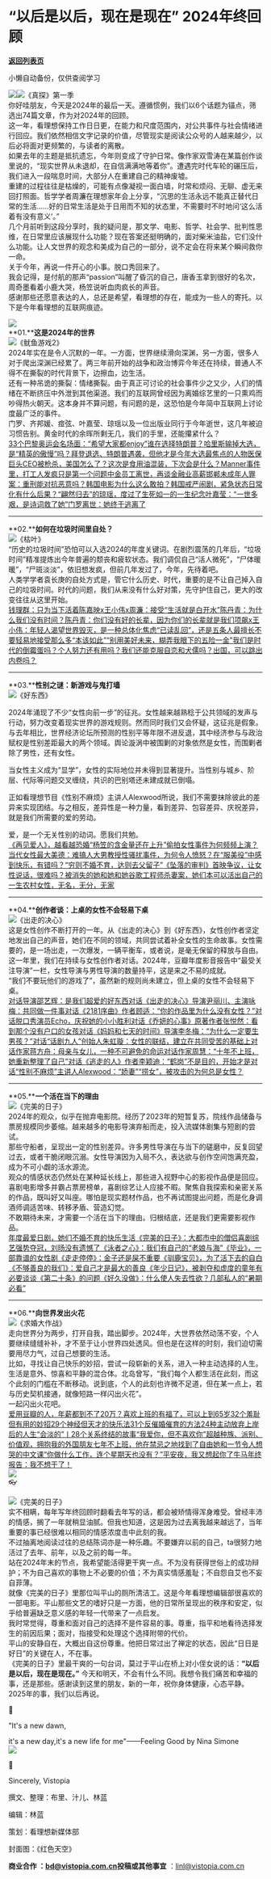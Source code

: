 # “以后是以后，现在是现在”  2024年终回顾

[**返回列表页**](/gzh/看理想)

小懒自动备份，仅供查阅学习

![](https://mmbiz.qpic.cn/mmbiz_png/aP7vrTpXJxRA0ViaNRqia18YGj5LgX4VSibTFXfBlkXZakYUA8yBkEQYYmpmDmxH0IZyeY4oUcOiabiaj1PywxF6StQ/640?wx_fmt=png)![](https://mmbiz.qpic.cn/mmbiz_jpg/aP7vrTpXJxSa1NXiaUlia0nkdDrA95YPw6pKmICt053Fic7crxibO3b9adrlYtWpxJsVXXNRUKXgbLoUegxme6AD3g/640?wx_fmt=jpeg&from;=appmsg)《真探》第一季  
你好哇朋友，今天是2024年的最后一天。遵循惯例，我们以6个话题为锚点，筛选出74篇文章，作为对2024年的回顾。  
这一年，看理想保持工作日日更，在能力和尺度范围内，对公共事件与社会情绪进行回应。我们依然相信文字记录的价值，尽管现实是阅读公众号的人越来越少，以后必将面对更频繁的，与读者的离散。  
如果去年的主题是抵抗遗忘，今年则变成了守护日常。像作家双雪涛在某篇创作谈里说的，“现实世界从未退却，在自信满满地等着你”。遭遇完时代车轮的碾压后，我们进入一段喘息时间，大部分人在重建自己的精神废墟。  
重建的过程往往是枯燥的，可能有点像凝视一面白墙，时常和烦闷、无聊、虚无来回打照面。哲学学者周濂在理想家年会上分享，“沉思的生活永远不能真正替代日常的生活......好的日常生活是处于日用而不知的状态里，不需要时不时地问‘这么活着有没有意义’。”  
几个月前听到这段分享时，我的疑问是，那文学、电影、哲学、社会学、批判性思维，在日常里应该展现什么功能？现在答案还挺明确的，面对柴米油盐，它们没什么功能。让人文世界的观念和美成为自己的一部分，说不定会在将来某个瞬间救你一命。  
关于今年，再说一件开心的小事。脱口秀回来了。  
我会记得，是付航的那声“passion”叫醒了昏沉的自己，唐香玉拿到很好的名次，周奇墨看着小鹿大哭，杨笠说听血肉疯长的声音。  
感谢那些还愿意表达的人，总还是希望，看理想的存在，能成为一些人的寄托。以下是今年看理想的互联网痕迹。

  

![](https://mmbiz.qpic.cn/mmbiz_png/aP7vrTpXJxRA0ViaNRqia18YGj5LgX4VSibyicaNpfZMjSJFGHr85glQV0UvxPDGJ30TMHYUPnUHgbYyqpCwF83EGw/640?wx_fmt=png)  
**01.****这是2024年的世界**  
![](https://mmbiz.qpic.cn/mmbiz_jpg/aP7vrTpXJxSa1NXiaUlia0nkdDrA95YPw6qvufVznpvb6nUoObUSJUs68lXGQCM76FxZLQxxNyNoUxII00mMRW0A/640?wx_fmt=jpeg)《鱿鱼游戏2》  
2024年实在是令人沉默的一年。一方面，世界继续滑向深渊，另一方面，很多人对于爬出深渊已经累了。两三年前开始的战争和政治博弈今年还在持续，普通人不得不在撕裂的时代背景下，边擦血，边生活。  
还有一种吊诡的撕裂：情绪撕裂。由于真正可讨论的社会事件少之又少，人们的情绪在不断挤压中外泄到其他渠道。我们的互联网曾经因为离婚综艺里的一只熏鸡而吵得热火朝天。这本身并不算问题，有问题的是，这恐怕是今年简中互联网上讨论度最广泛的事件。  
门罗、齐邦媛、痖弦、叶嘉莹、琼瑶以及一位出版业同行于今年逝世，这几年被迫习惯告别。黄金时代的余晖所剩无几，我们的手里，还能攥紧什么？  
[33个巴黎奥运会名场面：“希望大家都enjoy”](https://mp.weixin.qq.com/s?__biz=MzA3MDM3NjE5NQ==&mid=2650973368&idx=1&sn=dfd9193ceee6f4bd9c620211653479ef&token=831213412&lang=zh_CN&scene=21#wechat_redirect)[谁在选择特朗普？](https://mp.weixin.qq.com/s?__biz=MzA3MDM3NjE5NQ==&mid=2650976780&idx=1&sn=68f6a5d30b10967a879af250e559c88b&token=831213412&lang=zh_CN&scene=21#wechat_redirect)[哈里斯输掉大选，是“精英的傲慢”吗？](https://mp.weixin.qq.com/s?__biz=MzA3MDM3NjE5NQ==&mid=2650976970&idx=1&sn=173b1faaafcc0f5aab2b459cb5f89d4f&chksm=84cbdca6b3bc55b01e4296f7d8b7472ad9c4a785bb60a11d82f6a48a2614627c6474c835e994&scene=21#wechat_redirect)[拜登退选、特朗普遇袭，但他才是今年大选最焦点的人物](https://mp.weixin.qq.com/s?__biz=MzA3MDM3NjE5NQ==&mid=2650972585&idx=1&sn=e6d423df87f8562a006e34316b9792a5&chksm=84cbcfc5b3bc46d30967dcc2398634955b3cea90ef9a2ae4281ed5db521f25828b60de527f0d&scene=21#wechat_redirect)[医保巨头CEO被枪杀，美国怎么了？](https://mp.weixin.qq.com/s?__biz=MzA3MDM3NjE5NQ==&mid=2650978217&idx=1&sn=4c91c434c203bfa394f02a86fdc229ed&token=831213412&lang=zh_CN&scene=21#wechat_redirect)[这次是食用油混装，下次会是什么？](https://mp.weixin.qq.com/s?__biz=MzA3MDM3NjE5NQ==&mid=2650972155&idx=1&sn=fd5d65111208c0559c6a695ca8f2d603&chksm=84cbf197b3bc788187a673c880a95fe34dbfb85c386cb66c855b20b4445f60c07e7e332a17cd&scene=21#wechat_redirect)[Manner事件里，打工人发疯只是第一个问题](https://mp.weixin.qq.com/s?__biz=MzA3MDM3NjE5NQ==&mid=2650970543&idx=1&sn=309cf43869f899b4bf215a8db563d985&chksm=84cbf7c3b3bc7ed5122684c6099303482fcbe4dbddcf3f0d245b882b8290af233b2933b50389&scene=21#wechat_redirect)[中金员工离世，再谈金融业高薪](https://mp.weixin.qq.com/s?__biz=MzA3MDM3NjE5NQ==&mid=2650971884&idx=1&sn=c524338175762c825f1d7a0ee048ac0f&chksm=84cbf080b3bc7996e96c081dae5ae294a1f6b98425570ad760884c2af75ebf0f302cb5d97caf&scene=21#wechat_redirect)[邯郸未成年人罪案：重刑能对抗恶意吗？](https://mp.weixin.qq.com/s?__biz=MzA3MDM3NjE5NQ==&mid=2650965683&idx=1&sn=ee91fa5a32893e4f3397421b4c705f42&token=831213412&lang=zh_CN&scene=21#wechat_redirect)[韩国电影为什么这么敢拍？](https://mp.weixin.qq.com/s?__biz=MzA3MDM3NjE5NQ==&mid=2650964433&idx=1&sn=8b81becc6d6d19e79655a940e4529dbd&scene=21#wechat_redirect)[韩国戒严闹剧，紧急状态日常化有什么后果？](https://mp.weixin.qq.com/s?__biz=MzA3MDM3NjE5NQ==&mid=2650977920&idx=1&sn=bd6a71934b4469c84293e93d72f4f682&token=831213412&lang=zh_CN&scene=21#wechat_redirect)[“翩然归去”的琼瑶，度过了生死如一的一生](https://mp.weixin.qq.com/s?__biz=MzA3MDM3NjE5NQ==&mid=2650977840&idx=1&sn=d289f5bbf7fbe8295bcf85ef93537c2f&token=831213412&lang=zh_CN&scene=21#wechat_redirect)[纪念叶嘉莹：“一世多艰，是诗词救了她”](https://mp.weixin.qq.com/s?__biz=MzA3MDM3NjE5NQ==&mid=2650977375&idx=1&sn=3ef1dc5e3673cf6ca1dce3ce9119b8b3&token=831213412&lang=zh_CN&scene=21#wechat_redirect)[门罗离世：她终于逃离了](https://mp.weixin.qq.com/s?__biz=MzA3MDM3NjE5NQ==&mid=2650968452&idx=1&sn=39f60487192497fcfebf0e7974dd2f00&token=831213412&lang=zh_CN&scene=21#wechat_redirect)  

* * *

  
**02.****如何在垃圾时间里自处？**  
![](https://mmbiz.qpic.cn/mmbiz_jpg/aP7vrTpXJxSa1NXiaUlia0nkdDrA95YPw6n1HhBTyhZQERAvSgjaQVMppfdKOKngp54BdZNvKFprcZknQlguK9CA/640?wx_fmt=jpeg&from;=appmsg)《枯叶》  
“历史的垃圾时间”恐怕可以入选2024的年度关键词。在剧烈震荡的几年后，“垃圾时间”精准提炼出今年普遍的颓丧和疲软状态。我们调侃自己“活人微死”，“尸体暖暖”，“尸斑淡淡”，依旧想发疯，但前几年发过了，今年，先待着吧。  
人类学学者袁长庚的自处方式是，管它什么历史、时代，重要的是不让自己掉入自己的垃圾时间。时代的问题，我们从来没有什么好对策，先守护住自己，更大的改变往往从这里开始。  
[钱理群：只为当下活着](https://mp.weixin.qq.com/s?__biz=MzA3MDM3NjE5NQ==&mid=2650977228&idx=1&sn=f50e6db21e0f04965bd10a4720328006&token=831213412&lang=zh_CN&scene=21#wechat_redirect)[陈嘉映x王小伟x周濂：接受“生活就是白开水”](https://mp.weixin.qq.com/s?__biz=MzA3MDM3NjE5NQ==&mid=2650977482&idx=1&sn=56f73f566a37d49d946d0e0949a8af80&token=831213412&lang=zh_CN&scene=21#wechat_redirect)[陈丹青：为什么我们没有时间？](https://mp.weixin.qq.com/s?__biz=MzA3MDM3NjE5NQ==&mid=2650976142&idx=1&sn=3b57990a3b73faf8a61bb0ba60a5d64e&token=831213412&lang=zh_CN&scene=21#wechat_redirect)[陈丹青：你们没有好的长辈，因为你们的长辈就是我们](https://mp.weixin.qq.com/s?__biz=MzA3MDM3NjE5NQ==&mid=2650967061&idx=1&sn=bf9380d4399498d01af08f625c1797ff&token=831213412&lang=zh_CN&scene=21#wechat_redirect)[项飙x王小伟：年轻人渴望世界毁灭，是一种总体化焦虑](https://mp.weixin.qq.com/s?__biz=MzA3MDM3NjE5NQ==&mid=2650974523&idx=1&sn=f5cfe942519ec776e470051170cdd450&token=831213412&lang=zh_CN&scene=21#wechat_redirect)[“已读乱回”，还是五条人最擅长](https://mp.weixin.qq.com/s?__biz=MzA3MDM3NjE5NQ==&mid=2650968397&idx=1&sn=3ee1e9809c3fb2f44afc37c22a940a07&token=232442047&lang=zh_CN&scene=21#wechat_redirect)[不要轻易地接受那么多“本该如此”](https://mp.weixin.qq.com/s?__biz=MzA3MDM3NjE5NQ==&mid=2650968934&idx=1&sn=6387e617971936583418561682e86959&token=831213412&lang=zh_CN&scene=21#wechat_redirect)[“别用美好未来，糊弄我眼下的五险一金”](https://mp.weixin.qq.com/s?__biz=MzA3MDM3NjE5NQ==&mid=2650963059&idx=1&sn=8de52f50d036ec325f69f0e4e06e9b65&token=831213412&lang=zh_CN&scene=21#wechat_redirect)[我们是时代的倒霉蛋吗？](https://mp.weixin.qq.com/s?__biz=MzA3MDM3NjE5NQ==&mid=2650977771&idx=1&sn=342ef9b1a956820db754d06bd3e01f44&token=831213412&lang=zh_CN&scene=21#wechat_redirect)[个人努力还有用吗？](https://mp.weixin.qq.com/s?__biz=MzA3MDM3NjE5NQ==&mid=2650974749&idx=1&sn=a802013edeeb8579659dbef3cc12340c&token=831213412&lang=zh_CN&scene=21#wechat_redirect)[我们还能克服自恋和犬儒吗？](https://mp.weixin.qq.com/s?__biz=MzA3MDM3NjE5NQ==&mid=2650967792&idx=1&sn=6c00007d845ce1249ebd85e3808af267&token=831213412&lang=zh_CN&scene=21#wechat_redirect)[出国，可以跳出内卷吗？](https://mp.weixin.qq.com/s?__biz=MzA3MDM3NjE5NQ==&mid=2650978365&idx=1&sn=032a1165874cbeda30dd88a1bc7cb7ad&token=831213412&lang=zh_CN&scene=21#wechat_redirect)  

* * *

  
**03.****性别之谜：新游戏与鬼打墙**  
![](https://mmbiz.qpic.cn/mmbiz_png/aP7vrTpXJxSa1NXiaUlia0nkdDrA95YPw6RmIHvmxJNg949oSCSLeYeFlDCicBvIv6NtZmhV2mkNdQPyc4hqNWIEw/640?wx_fmt=png&from;=appmsg)《好东西》

  

2024年涌现了不少“女性向前一步”的征兆。女性越来越熟稔于公共领域的发声与行动，努力改变着现实世界的游戏规则。然而同时我们又会怀疑，这征兆是假象。  
与去年相比，世界经济论坛所预测的性别平等年限不进反退，其中经济参与与政治赋权是性别差距最大的两个领域。舆论漩涡中被围剿的对象依然是女性，而围剿者除了男性，还有女性。

  

当女性主义成为“显学”，女性的实际地位并未得到显著提升。当性别与城乡、阶层、代际等问题交叉缠绕，共识的巴别塔还未建成就已倒塌。

  

正如看理想节目《性别不麻烦》主讲人Alexwood所说，我们不需要抹除彼此的差异来实现团结。与之相反，差异性是一种力量，看到差异、包容差异、庆祝差异，就是我们所需要的爱的劳动。

  

爱，是一个无关性别的动词。愿我们共勉。  
[《再见爱人》，越看越恐婚](https://mp.weixin.qq.com/s?__biz=MzA3MDM3NjE5NQ==&mid=2650977304&idx=1&sn=6e3a018337726d8172dfbf1a628d3686&scene=21#wechat_redirect)[“杨笠的含金量还在上升”](https://mp.weixin.qq.com/s?__biz=MzA3MDM3NjE5NQ==&mid=2650975870&idx=1&sn=f6bcb70d5d872ba9a570c5dde16d9fb4&scene=21#wechat_redirect)[偷拍女性事件为何频频上演？](https://mp.weixin.qq.com/s?__biz=MzA3MDM3NjE5NQ==&mid=2650974693&idx=1&sn=79c9dba3065594963cd66b253f823533&scene=21#wechat_redirect)[当代女性最大美德：难搞](https://mp.weixin.qq.com/s?__biz=MzA3MDM3NjE5NQ==&mid=2650973734&idx=1&sn=6dd52eaf70f51ec362522b9afc896844&scene=21#wechat_redirect)[人大男教授性骚扰事件，为何令人愤怒？](https://mp.weixin.qq.com/s?__biz=MzA3MDM3NjE5NQ==&mid=2650972635&idx=1&sn=fddb5e2d64a954371e3da69d37c805d7&scene=21#wechat_redirect)[在“服美役”中感到快乐，有错吗？](https://mp.weixin.qq.com/s?__biz=MzA3MDM3NjE5NQ==&mid=2650967612&idx=1&sn=4e2c5244da43e77980e1630b17f8df1a&scene=21#wechat_redirect)[“穷则不婚不育，达则去父留子”](https://mp.weixin.qq.com/s?__biz=MzA3MDM3NjE5NQ==&mid=2650966261&idx=1&sn=1356d211886ebdff1fd1c12af3178201&scene=21#wechat_redirect)[《坠落的审判》首映争议，让女性说话，很难吗？](https://mp.weixin.qq.com/s?__biz=MzA3MDM3NjE5NQ==&mid=2650965803&idx=1&sn=b94cc6fd9e2718e561738eec2e7fe1a6&scene=21#wechat_redirect)[被消失的她和她和她](https://mp.weixin.qq.com/s?__biz=MzA3MDM3NjE5NQ==&mid=2650964967&idx=1&sn=6dc2e1f38aaf39f7c8223882b8a3057d&scene=21#wechat_redirect)[谷歌工程师杀妻案，她们本可以活出自己的一生](https://mp.weixin.qq.com/s?__biz=MzA3MDM3NjE5NQ==&mid=2650963350&idx=1&sn=d3f0aa6131b553fa1e31b608b75a0b3f&scene=21#wechat_redirect)[农村女性，无名，无分，无家](https://mp.weixin.qq.com/s?__biz=MzA3MDM3NjE5NQ==&mid=2650963099&idx=1&sn=e0cd8696375f25396f286eb2e5df64f4&scene=21#wechat_redirect)  

* * *

  
**04.****创作者谈：上桌的女性不会轻易下桌**  
![](https://mmbiz.qpic.cn/mmbiz_png/aP7vrTpXJxSa1NXiaUlia0nkdDrA95YPw6lVYPkQK4iamqknic8MT6I5ZhctXgCCLahj3PAK2rIiaYQymSVNjukIfiaQ/640?wx_fmt=png&from;=appmsg)《出走的决心》  
这是女性创作不断打开的一年。从《出走的决心》到《好东西》，女性创作者坚定地发出自己的声音，她们在不同的领域，共同尝试着补全女性的生命故事。女性需要的，是一场出走，一次爆发，一辆平衡车，或者说，是毫无保留的释放与自由。  
这一年里，我们在持续与女性创作者对话。2024年，豆瓣年度影音报告中“最受关注导演”一栏，女性导演与男性导演的数量持平，这是来之不易的成就。  
“我们不要玩他们的游戏了”，虽然新的规则尚未建立，但上桌的女性不会轻易下桌。  
[对话导演邵艺辉：是我们超爱的好东西](https://mp.weixin.qq.com/s?__biz=MzA3MDM3NjE5NQ==&mid=2650977361&idx=1&sn=8ba4135833ab6a3d13da41f75f4a1609&scene=21#wechat_redirect)[对话《出走的决心》导演尹丽川、主演咏梅：共同做一件事](https://mp.weixin.qq.com/s?__biz=MzA3MDM3NjE5NQ==&mid=2650974939&idx=1&sn=d01770d8455dc94df28109c397676dcd&scene=21#wechat_redirect)[对话《2181序曲》作者顾适：“你的作品里为什么没有女性？”](https://mp.weixin.qq.com/s?__biz=MzA3MDM3NjE5NQ==&mid=2650974468&idx=1&sn=14b6c4d5b02e1d3c0285618de50e99d7&scene=21#wechat_redirect)[对话脱口秀演员Echo，庆祝她的小小胜利](https://mp.weixin.qq.com/s?__biz=MzA3MDM3NjE5NQ==&mid=2650976212&idx=1&sn=616ee58eb1f1a5d96236d7af4f6f43f2&scene=21#wechat_redirect)[对话《乔妍的心事》原著作者张悦然：看到那个没有户口的女孩](https://mp.weixin.qq.com/s?__biz=MzA3MDM3NjE5NQ==&mid=2650976824&idx=1&sn=b752e0ffbb2192f579341fe1f58904b6&scene=21#wechat_redirect)[对话《妈妈和七天的时间》导演李冬梅：“为什么一定要生男孩？”](https://mp.weixin.qq.com/s?__biz=MzA3MDM3NjE5NQ==&mid=2650968796&idx=1&sn=4ca1732caa0533c37178505e2877cb4d&scene=21#wechat_redirect)[对话“话剧九人”创始人朱虹璇：女性的联结，建立在共同受苦的基础上](https://mp.weixin.qq.com/s?__biz=MzA3MDM3NjE5NQ==&mid=2650978576&idx=1&sn=2f708f9b4ceb04de26eb02870e28c6f6&scene=21#wechat_redirect)[对话作家蒋方舟：母亲与女儿，一种不可避免的命运](https://mp.weixin.qq.com/s?__biz=MzA3MDM3NjE5NQ==&mid=2650965445&idx=1&sn=ed45b525d16e27a52eca3ae59273fb09&scene=21#wechat_redirect)[对话作家周慧：“十年不上班，她重新整理了自己”](https://mp.weixin.qq.com/s?__biz=MzA3MDM3NjE5NQ==&mid=2650972691&idx=1&sn=4c2371b706997324b94a9e0e25dbbbe0&scene=21#wechat_redirect)[对话《逃走的人》作者李颖迪：“鹤岗”不是目的，开始才是](https://mp.weixin.qq.com/s?__biz=MzA3MDM3NjE5NQ==&mid=2650976574&idx=1&sn=9e9c799085ec81248d39827841ae7d40&scene=21#wechat_redirect)[对话“性别不麻烦”主讲人Alexwood：“娇妻”“捞女”，被攻击的为何总是女性？](https://mp.weixin.qq.com/s?__biz=MzA3MDM3NjE5NQ==&mid=2650969040&idx=1&sn=ce5717570c100017e3d99dde796712e7&scene=21#wechat_redirect)  

* * *

  
**05.****一个活在当下的理由**  
![](https://mmbiz.qpic.cn/mmbiz_jpg/aP7vrTpXJxSa1NXiaUlia0nkdDrA95YPw6LBpwfD8K7jHdyf9supWnpFJSzHc2fnoes0gJVH8XbKQMYLMTTt7y0g/640?wx_fmt=jpeg&from;=appmsg)《完美的日子》  
2024年的观众，似乎在抛弃电影院。经历了2023年的短暂复苏，院线作品储备与票房规模同步萎缩。越来越多的电影导演弃船而走，投入流媒体剧集与短剧的尝试。  
那些守船者，呈现出一定的性别差异。许多男性导演在与当下的磋磨中，反复回望过去，或者干脆闭眼沉溺。女性导演因为入局不久，表达欲与创作空间饱满充盈，成为不可小觑的活水源流。  
观众的情感状态仍然处在某种延长线上，那些进入视野中心的影视作品便是回应。喜剧电影增多并霸占票房榜单，喜剧综艺让人应接不暇。聚焦自我探索和亲密关系的作品，既叫好又叫座。哪怕是现实题材作品，也不再试图提出问题，而是化身调酒师调适苦味、转移矛盾、营造幻觉。  
不敢期待未来，才需要一个活在当下的理由。归根结底，还是我们更需要影视作品。  
[年度最爱日剧，她们不婚不育的快乐生活](https://mp.weixin.qq.com/s?__biz=MzA3MDM3NjE5NQ==&mid=2650977069&idx=1&sn=194932c958e2dc6e4f023229000453a6&scene=21#wechat_redirect)[《完美的日子》：大都市中的僧侣](https://mp.weixin.qq.com/s?__biz=MzA3MDM3NjE5NQ==&mid=2650977533&idx=1&sn=97e069821f609d846da18a39681c90c4&scene=21#wechat_redirect)[喜剧综艺强势夺冠，刘旸没有遗憾了](https://mp.weixin.qq.com/s?__biz=MzA3MDM3NjE5NQ==&mid=2650974196&idx=1&sn=c5bdca2bcef001dcaa12c392b6f27ba3&scene=21#wechat_redirect)[《泳者之心》：我们有自己的“老娘与海”](https://mp.weixin.qq.com/s?__biz=MzA3MDM3NjE5NQ==&mid=2650971455&idx=1&sn=e36af9d3ab1df1174f4ef5edb7006c67&scene=21#wechat_redirect)[《毕业》，一部靠谱的女性剧](https://mp.weixin.qq.com/s?__biz=MzA3MDM3NjE5NQ==&mid=2650971312&idx=1&sn=773112567cc7476162d78f7f2c8aac68&scene=21#wechat_redirect)[《走走停停》：金子还是屎不重要](https://mp.weixin.qq.com/s?__biz=MzA3MDM3NjE5NQ==&mid=2650969765&idx=1&sn=b21313df2821fc8c884fe7761961065d&scene=21#wechat_redirect)[《驯鹿宝贝》，为了活下去的自白](https://mp.weixin.qq.com/s?__biz=MzA3MDM3NjE5NQ==&mid=2650967895&idx=1&sn=0f1804b4c05afab736f29f42e319bde9&scene=21#wechat_redirect)[《不够善良的我们》：爱自己才是最大的善良](https://mp.weixin.qq.com/s?__biz=MzA3MDM3NjE5NQ==&mid=2650967334&idx=1&sn=aa0b46fdd9886c80b1e3e6979787a046&scene=21#wechat_redirect)[《年少日记》，被剥夺和虚度的童年](https://mp.weixin.qq.com/s?__biz=MzA3MDM3NjE5NQ==&mid=2650967131&idx=1&sn=fcd10360e51011d31a49a91e010ca40f&scene=21#wechat_redirect)[有必要谈谈《第二十条》的问题](https://mp.weixin.qq.com/s?__biz=MzA3MDM3NjE5NQ==&mid=2650964249&idx=1&sn=b00f79a949516963915cdeb39a590bce&scene=21#wechat_redirect)[《好久没做》：什么使人失去性欲？](https://mp.weixin.qq.com/s?__biz=MzA3MDM3NjE5NQ==&mid=2650963589&idx=1&sn=18f81f9ace463453a2511db0a4f2b8a7&scene=21#wechat_redirect)[几部私人的“暑期必看”](https://mp.weixin.qq.com/s?__biz=MzA3MDM3NjE5NQ==&mid=2650972057&idx=1&sn=8dee787050341aba97107bd681f2cfa7&scene=21#wechat_redirect)  

* * *

  
**06.****向世界发出火花**  
![](https://mmbiz.qpic.cn/mmbiz_jpg/aP7vrTpXJxSa1NXiaUlia0nkdDrA95YPw6rTGDayP9dd0SV3xeFJTcaic9Hk8dxMqNTZUKQoALVic7cHgQSU55PsSA/640?wx_fmt=jpeg&from;=appmsg)《求婚大作战》  
走向世界分为两步，打开自我，踏出脚步。2024年，大世界依然动荡不安，个人要继续缝缝补补，才不至于让小世界四处透风。但也是在这样的时刻，我们迫切需要用尽力气，过自己想要的生活。  
比如，寻找让自己快乐的妙招，尝试一段崭新的关系，进入一种主动选择的人生。  
生活是意外、惊喜和平静的混合体。北岛曾写，“我们每个人都生活在此刻，而这个此刻的门槛在不断移动。说到底，个人的此刻也许微不足道，但在某一点上，若与历史契机接通，就像短路一样闪出火花”。  
一起闪出火花吧。  
[爱用豆瓣的人，年薪都到不了20万？](https://mp.weixin.qq.com/s?__biz=MzA3MDM3NjE5NQ==&mid=2650967193&idx=1&sn=7b2068e138f51182a8056cd9d0c6735c&token=1191497109&lang=zh_CN&scene=21#wechat_redirect)[喜欢上班的有福了，可以上到65岁](https://mp.weixin.qq.com/s?__biz=MzA3MDM3NjE5NQ==&mid=2650972771&idx=1&sn=ec9887219439fabe0441a89b33bc0f60&token=232442047&lang=zh_CN&scene=21#wechat_redirect)[32个羞耻但有用的妙招](https://mp.weixin.qq.com/s?__biz=MzA3MDM3NjE5NQ==&mid=2650965909&idx=1&sn=0579f8b3c673163bbfec5e98d188a700&scene=21#wechat_redirect)[29个神经但天才的快乐法](https://mp.weixin.qq.com/s?__biz=MzA3MDM3NjE5NQ==&mid=2650968841&idx=1&sn=37ad9dcf7c27b8798a888670048e06b2&scene=21#wechat_redirect)[31个反催婚催育的方法](https://mp.weixin.qq.com/s?__biz=MzA3MDM3NjE5NQ==&mid=2650963196&idx=1&sn=aefa4faff8e09dd6b7de8a4261c9266f&scene=21#wechat_redirect)[24种主动放弃上岸后的人生](https://mp.weixin.qq.com/s?__biz=MzA3MDM3NjE5NQ==&mid=2650964539&idx=1&sn=249d0ab3838fbf0925f87a06841f4584&scene=21#wechat_redirect)[“会淡的”丨28个关系终结的故事](https://mp.weixin.qq.com/s?__biz=MzA3MDM3NjE5NQ==&mid=2650975700&idx=1&sn=a0a829e8714047f91aab164904e1d9de&token=2012503112&lang=zh_CN&scene=21#wechat_redirect)[“我爱你，但不喜欢你”](https://mp.weixin.qq.com/s?__biz=MzA3MDM3NjE5NQ==&mid=2650977415&idx=1&sn=0c5da5ba0bd368bc64b95aa69d4521af&token=2012503112&lang=zh_CN&scene=21#wechat_redirect)[超越种族、派别、价值观，拥抱我的外国朋友](https://mp.weixin.qq.com/s?__biz=MzA3MDM3NjE5NQ==&mid=2650972551&idx=1&sn=90fc132e1b336078c466559299725e6f&token=2012503112&lang=zh_CN&scene=21#wechat_redirect)[七年不上班，他在禁忌之地找到了自由](https://mp.weixin.qq.com/s?__biz=MzA3MDM3NjE5NQ==&mid=2650966850&idx=1&sn=5e2521cfcbb77153a5cf7bb5a00ecc1f&scene=21#wechat_redirect)[她和一节令人想哭的中文课](https://mp.weixin.qq.com/s?__biz=MzA3MDM3NjE5NQ==&mid=2650970645&idx=1&sn=5e843f8b3bbe2ff20dfc38a42f3fb697&scene=21#wechat_redirect)[“你做什么工作，连个星期天也没有？”](https://mp.weixin.qq.com/s?__biz=MzA3MDM3NjE5NQ==&mid=2650967531&idx=1&sn=e8b1f4753cafe358fa863713e5c3948c&scene=21#wechat_redirect)[平安夜，我又想起你了](https://mp.weixin.qq.com/s?__biz=MzA3MDM3NjE5NQ==&mid=2650978523&idx=1&sn=a6094209208ae785058aed9ecda8ab37&scene=21#wechat_redirect)[牛马年终报告：我不想干了！](https://mp.weixin.qq.com/s?__biz=MzA3MDM3NjE5NQ==&mid=2650978618&idx=1&sn=1ec762fcd7008013794c38b9eace7423&token=831213412&lang=zh_CN&scene=21#wechat_redirect)  
![](https://mmbiz.qpic.cn/mmbiz_png/aP7vrTpXJxRA0ViaNRqia18YGj5LgX4VSibCtkY28xLiaOEanibJrx7E0bWiaH8tRc0WkaCZ35VoiabPsr0urCBdAzT9Q/640?wx_fmt=png)  
👓  
  
![](https://mmbiz.qpic.cn/mmbiz_jpg/aP7vrTpXJxSa1NXiaUlia0nkdDrA95YPw6y3se5o7H6rLaT1SFSBgiaqDB7PzuibFPicmdlBLNZxaWic6cibMdRYdd6Yw/640?wx_fmt=jpeg)《完美的日子》  
实不相瞒，每年写年终回顾时翻看去年写的话，都会被矫情得浑身难受。曾经丰沛的情感，搁了一年就稍显油腻。但我也知道，这是因为过去离我越来越远了，当年重要的事已经很难以相同的情感浓度击中此刻的我。  
不过抽离地阅读过往的总结陈词亦是一种乐趣。不要嫌弃以前的自己，ta很努力地活过了去年、前年，以及之前的每一年。  
站在2024年末的节点，我希望能活得更干爽一点。不为没有获得世俗上的成功辩护；不为自己喜欢的事物上不必要的价值；不为真实情感羞耻；不自怨自艾也不妄自菲薄。  
就像《完美的日子》里那位叫平山的厕所清洁工。这是今年看理想编辑部很喜欢的一部电影。平山那些文艺的嗜好只是一方面，他的日常所呈现出的秩序和安定，似乎给普遍缺乏意义感的年轻一代带来了一点启发。  
我时常觉得，尊重和面对自己的选择不是件容易的事。尊重，指平和地看待选择发生的前因后果；面对，指接受和处理这个选择附带的代价。  
平山的安静自在，大概出自这份尊重。他把日常过出了禅定的状态，因此“日日是好日”的关键在人，不在事。  
《完美的日子》里最干爽的一句台词，莫过于平山在桥上对小侄女说的话：**“以后是以后，现在是现在。”**
今天和明天，不会有什么不同。我想令我们痛苦和幸福的事，还是那些。感谢读到这里的朋友，新的一年，祝你身体健康，心态平静。2025年的事，我们以后再说。  

🌅

"It's a new dawn,

it's a new day,it's a new life for me"——Feeling Good by Nina Simone  
![](https://mmbiz.qpic.cn/mmbiz_png/aP7vrTpXJxRA0ViaNRqia18YGj5LgX4VSibCtkY28xLiaOEanibJrx7E0bWiaH8tRc0WkaCZ35VoiabPsr0urCBdAzT9Q/640?wx_fmt=png)

  

🍶

Sincerely, Vistopia  

撰文、整理：布里、汁儿、林蓝  

编辑：林蓝

策划：看理想新媒体部

封面图：《红色天空》  

******商业合作** ：bd@vistopia.com.cn**投稿或其他事宜** ：linl@vistopia.com.cn


